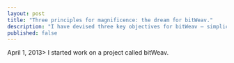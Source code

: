 ```yaml
---
layout: post
title: "Three principles for magnificence: the dream for bitWeav."
description: "I have devised three key objectives for bitWeav — simplicity, security and sustainability."
published: false
---
```

<span><time class="timeago" datetime="2013-04-01T00:00:00Z">April 1, 2013></time> I started work on a project called bitWeav.</span>



